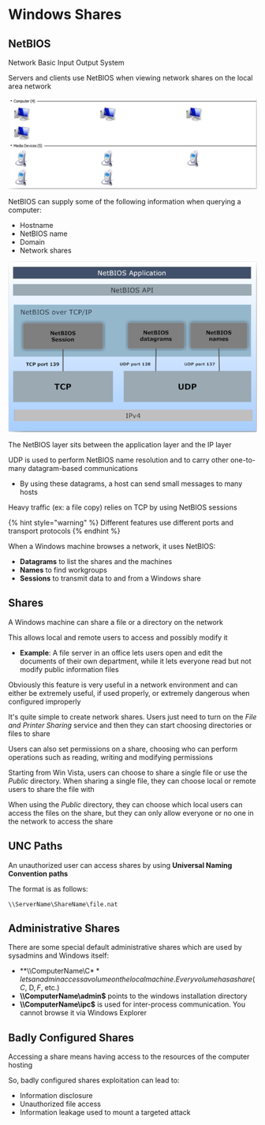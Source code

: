 # Windows Shares

## NetBIOS

Network Basic Input Output System

Servers and clients use NetBIOS when viewing network shares on the local area network

![](<../../../../.gitbook/assets/image (17) (1) (1) (1).png>)

NetBIOS can supply some of the following information when querying a computer:

* Hostname
* NetBIOS name
* Domain
* Network shares

![Structure of NetBIOS](<../../../../.gitbook/assets/image (16) (1) (1) (1) (1).png>)

The NetBIOS layer sits between the application layer and the IP layer

UDP is used to perform NetBIOS name resolution and to carry other one-to-many datagram-based communications

* By using these datagrams, a host can send small messages to many hosts

Heavy traffic (ex: a file copy) relies on TCP by using NetBIOS sessions

{% hint style="warning" %}
Different features use different ports and transport protocols
{% endhint %}

When a Windows machine browses a network, it uses NetBIOS:

* **Datagrams** to list the shares and the machines
* **Names** to find workgroups
* **Sessions** to transmit data to and from a Windows share

## Shares

A Windows machine can share a file or a directory on the network

This allows local and remote users to access and possibly modify it

* **Example**: A file server in an office lets users open and edit the documents of their own department, while it lets everyone read but not modify public information files

Obviously this feature is very useful in a network environment and can either be extremely useful, if used properly, or extremely dangerous when configured improperly

It's quite simple to create network shares. Users just need to turn on the _File and Printer Sharing_ service and then they can start choosing directories or files to share

Users can also set permissions on a share, choosing who can perform operations such as reading, writing and modifying permissions

Starting from Win Vista, users can choose to share a single file or use the _Public_ directory. When sharing a single file, they can choose local or remote users to share the file with

When using the _Public_ directory, they can choose which local users can access the files on the share, but they can only allow everyone or no one in the network to access the share

## UNC Paths

An unauthorized user can access shares by using **Universal Naming Convention paths**

The format is as follows:

```
\\ServerName\ShareName\file.nat
```

## Administrative Shares

There are some special default administrative shares which are used by sysadmins and Windows itself:

* **\\\ComputerName\C$** lets an admin access a volume on the local machine. Every volume has a share (C$, D$, F$, etc.)
* **\\\ComputerName\admin$** points to the windows installation directory
* **\\\ComputerName\ipc$** is used for inter-process communication. You cannot browse it via Windows Explorer

## Badly Configured Shares

Accessing a share means having access to the resources of the computer hosting

So, badly configured shares exploitation can lead to:

* Information disclosure
* Unauthorized file access
* Information leakage used to mount a targeted attack
